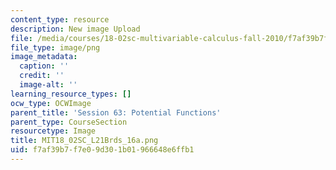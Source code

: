 ```yaml
---
content_type: resource
description: New image Upload
file: /media/courses/18-02sc-multivariable-calculus-fall-2010/f7af39b7f7e09d301b01966648e6ffb1_MIT18_02SC_L21Brds_16a.png
file_type: image/png
image_metadata:
  caption: ''
  credit: ''
  image-alt: ''
learning_resource_types: []
ocw_type: OCWImage
parent_title: 'Session 63: Potential Functions'
parent_type: CourseSection
resourcetype: Image
title: MIT18_02SC_L21Brds_16a.png
uid: f7af39b7-f7e0-9d30-1b01-966648e6ffb1
---
```

